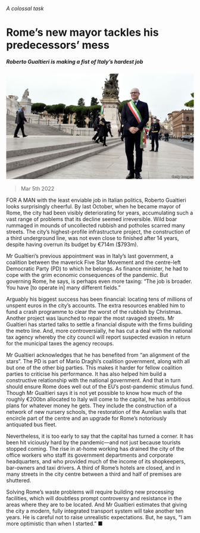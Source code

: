 ###### A colossal task

# Rome’s new mayor tackles his predecessors’ mess 

##### Roberto Gualtieri is making a fist of Italy’s hardest job 

![image](images/20220305_eup507.jpg) 

> Mar 5th 2022 

FOR A MAN with the least enviable job in Italian politics, Roberto Gualtieri looks surprisingly cheerful. By last October, when he became mayor of Rome, the city had been visibly deteriorating for years, accumulating such a vast range of problems that its decline seemed irreversible. Wild boar rummaged in mounds of uncollected rubbish and potholes scarred many streets. The city’s highest-profile infrastructure project, the construction of a third underground line, was not even close to finished after 14 years, despite having overrun its budget by €714m ($793m).

Mr Gualtieri’s previous appointment was in Italy’s last government, a coalition between the maverick Five Star Movement and the centre-left Democratic Party (PD) to which he belongs. As finance minister, he had to cope with the grim economic consequences of the pandemic. But governing Rome, he says, is perhaps even more taxing: “The job is broader. You have [to operate in] many different fields.”


Arguably his biggest success has been financial: locating tens of millions of unspent euros in the city’s accounts. The extra resources enabled him to fund a crash programme to clear the worst of the rubbish by Christmas. Another project was launched to repair the most ravaged streets. Mr Gualtieri has started talks to settle a financial dispute with the firms building the metro line. And, more controversially, he has cut a deal with the national tax agency whereby the city council will report suspected evasion in return for the municipal taxes the agency recoups.

Mr Gualtieri acknowledges that he has benefited from “an alignment of the stars”. The PD is part of Mario Draghi’s coalition government, along with all but one of the other big parties. This makes it harder for fellow coalition parties to criticise his performance. It has also helped him build a constructive relationship with the national government. And that in turn should ensure Rome does well out of the EU’s post-pandemic stimulus fund. Though Mr Gualtieri says it is not yet possible to know how much of the roughly €200bn allocated to Italy will come to the capital, he has ambitious plans for whatever money he gets. They include the construction of a network of new nursery schools, the restoration of the Aurelian walls that encircle part of the centre and an upgrade for Rome’s notoriously antiquated bus fleet.

Nevertheless, it is too early to say that the capital has turned a corner. It has been hit viciously hard by the pandemic—and not just because tourists stopped coming. The rise in at-home working has drained the city of the office workers who staff its government departments and corporate headquarters, and who provided much of the income of its shopkeepers, bar-owners and taxi drivers. A third of Rome’s hotels are closed, and in many streets in the city centre between a third and half of premises are shuttered.

Solving Rome’s waste problems will require building new processing facilities, which will doubtless prompt controversy and resistance in the areas where they are to be located. And Mr Gualtieri estimates that giving the city a modern, fully integrated transport system will take another ten years. He is careful not to raise unrealistic expectations. But, he says, “I am more optimistic than when I started.” ■

